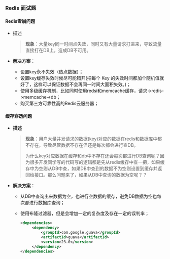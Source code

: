 ### Redis 面试题

#### Redis雪崩问题

* 描述

  >**现象**：大量key同一时间点失效，同时又有大量请求打进来，导致流量直接打在DB上，造成DB不可用。

* **解决方案**：

  - 设置key永不失效（热点数据）；
  - 设置key缓存失效时候尽可能错开(把每个 Key 的失效时间都加个随机值就好了，这样可以保证数据不会再同一时间大面积失效。)；
  - 使用多级缓存机制，比如同时使用redsi和memcache缓存，请求->redis->memcache->db；
  - 购买第三方可靠性高的Redis云服务器；

#### 缓存穿透问题

* **描述**

  > **现象**：用户大量并发请求的数据(key)对应的数据在redis和数据库中都不存在，导致尽管数据不存在但还是每次都会进行查DB。
  >
  > 为什么key对应数据在缓存和db中不存在还会每次都进行DB查询呢？因为很多开发同学写的代码写的逻辑都是先从redis缓存中查一把，如果缓存中为空则从DB中查，如果DB中查到的数据不为空则设置到缓存并返回给接口。那么问题来了，如果从DB中查询的数据为空呢？？

* **解决方案**：

  - 从DB中查询出来数据为空，也进行空数据的缓存，避免DB数据为空也每次都进行数据库查询；

  - 使用布隆过滤器，但是会增加一定的复杂度及存在一定的误判率；

    ```xml
    <dependencies>  
         <dependency>  
             <groupId>com.google.guava</groupId>  
             <artifactId>guava</artifactId>  
             <version>23.0</version>  
         </dependency>  
    </dependencies>  
    ```

    

  